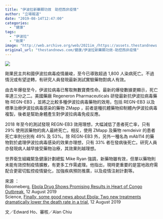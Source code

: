 ```yaml
---
title: "伊波拉新藥顯功效　助控西非疫情"
author: "立場報道"
date: "2019-08-14T12:47:00"
categories:
  - "健康"
tags:
  - "伊波拉"
  - "剛果"
image: "http://web.archive.org/web/2021im_/https://assets.thestandnews.com/media/photos/Screen20Shot202019-08-1420at2012.45.0620PM_Zp9r2.png"
original_url: "thestandnews.com/健康/伊波拉新藥顯功效-助控西非疫情"
---
```

![](http://web.archive.org/web/2021im_/https://assets.thestandnews.com/media/photos/Screen20Shot202019-08-1420at2012.45.0620PM_Zp9r2.png)

剛果民主共和國伊波拉病毒疫情嚴峻，至今已導致超過 1,800 人染病死亡。不過情況或有望逆轉，有研究人員發現最新測試實驗藥物對病人有效。

由去年爆發至今，伊波拉病毒已奪取無數寶費性命。最新的爆發數據更顯示，死亡率達三分之二。美國藥廠 Regeneron Pharmaceuticals 研發最新抗伊波拉病毒藥物 REGN-EB3 ，並將之比較多種伊波拉病毒藥物的效用，包括 REGN-EB3 以及標準治療伊波拉病毒感染的藥物 ZMapp ，前者是種抗體藥物抑制體內伊波拉病毒複製，後者是幫助身體產生對伊波拉病毒免疫反應。

2018 年至今的測試發現 REGN-EB3 效用理想，大幅減低了患者死亡率，只有 29% 使用該藥物的病人最終死亡。相反，使用 ZMapp 及藥物 remdeivir 的患者死亡率則分別有 49% 及 53%。除 REGN-EB3 外，另外一種名為 mAb114 的藥物對於處理伊波拉病毒感染的效果亦理想，只有 33% 者在發病後死亡。研究人員亦發現病人越早接受藥物治療，其效果則越理想。

世界衛生組織緊急健康計劃總監 Mike Ryan 強調，新藥物雖有效，但單以藥物則未能有效控制疫情擴散，有更多工作需處理。他指出，現時更重要的是當地政府需配合更密切監控疫情變化，加強疾病預防推廣，以及疫情注射計劃等。 

來源 ：  
Bloomeberg, [Ebola Drug Shows Promising Results in Heart of Congo Outbreak](http://web.archive.org/web/20210917140742/https://www.bloomberg.com/news/articles/2019-08-12/ebola-drug-shows-promising-results-in-heart-of-congo-outbreak), 12 August 2019  
Science, [Finally, some good news about Ebola: Two new treatments dramatically lower the death rate in a trial](http://web.archive.org/web/20210917140742/https://www.sciencemag.org/news/2019/08/finally-some-good-news-about-ebola-two-new-treatments-dramatically-lower-death-rate), 12 August 2019

文／Edward Ho、審核／Alan Chiu